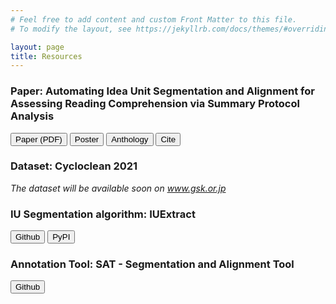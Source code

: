 ```yaml
---
# Feel free to add content and custom Front Matter to this file.
# To modify the layout, see https://jekyllrb.com/docs/themes/#overriding-theme-defaults

layout: page
title: Resources
---
```

### Paper: Automating Idea Unit Segmentation and Alignment for Assessing Reading Comprehension via Summary Protocol Analysis
[<button>Paper (PDF)</button>](#) [<button>Poster</button>](#) [<button>Anthology</button>](#) [<button>Cite</button>](#)
### Dataset: Cycloclean 2021
*The dataset will be available soon on www.gsk.or.jp*
### IU Segmentation algorithm: IUExtract
[<button>Github</button>](https://github.com/TT-CL/iuextract) [<button>PyPI</button>](https://pypi.org/project/iuextract/)
### Annotation Tool: SAT - Segmentation and Alignment Tool
[<button>Github</button>](https://github.com/TT-CL/sat)